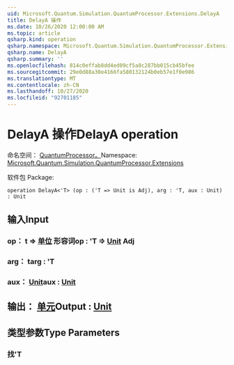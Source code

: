 ```yaml
---
uid: Microsoft.Quantum.Simulation.QuantumProcessor.Extensions.DelayA
title: DelayA 操作
ms.date: 10/26/2020 12:00:00 AM
ms.topic: article
qsharp.kind: operation
qsharp.namespace: Microsoft.Quantum.Simulation.QuantumProcessor.Extensions
qsharp.name: DelayA
qsharp.summary: ''
ms.openlocfilehash: 814c0effab8dd4ed09cf5a8c287bb015cb45bfee
ms.sourcegitcommit: 29e0d88a30e4166fa580132124b0eb57e1f0e986
ms.translationtype: MT
ms.contentlocale: zh-CN
ms.lasthandoff: 10/27/2020
ms.locfileid: "92701185"
---
```

# <a name="delaya-operation"></a><span data-ttu-id="3bb89-102">DelayA 操作</span><span class="sxs-lookup"><span data-stu-id="3bb89-102">DelayA operation</span></span>

<span data-ttu-id="3bb89-103">命名空间： [QuantumProcessor。](xref:Microsoft.Quantum.Simulation.QuantumProcessor.Extensions)</span><span class="sxs-lookup"><span data-stu-id="3bb89-103">Namespace: [Microsoft.Quantum.Simulation.QuantumProcessor.Extensions](xref:Microsoft.Quantum.Simulation.QuantumProcessor.Extensions)</span></span>

<span data-ttu-id="3bb89-104">软件包 [](https://nuget.org/packages/)</span><span class="sxs-lookup"><span data-stu-id="3bb89-104">Package: [](https://nuget.org/packages/)</span></span>




```qsharp
operation DelayA<'T> (op : ('T => Unit is Adj), arg : 'T, aux : Unit) : Unit
```


## <a name="input"></a><span data-ttu-id="3bb89-105">输入</span><span class="sxs-lookup"><span data-stu-id="3bb89-105">Input</span></span>

### <a name="op--t--unit-adj"></a><span data-ttu-id="3bb89-106">op： t => [单位](xref:microsoft.quantum.lang-ref.unit) 形容词</span><span class="sxs-lookup"><span data-stu-id="3bb89-106">op : 'T => [Unit](xref:microsoft.quantum.lang-ref.unit) Adj</span></span>




### <a name="arg--t"></a><span data-ttu-id="3bb89-107">arg： t</span><span class="sxs-lookup"><span data-stu-id="3bb89-107">arg : 'T</span></span>




### <a name="aux--unit"></a><span data-ttu-id="3bb89-108">aux： [Unit](xref:microsoft.quantum.lang-ref.unit)</span><span class="sxs-lookup"><span data-stu-id="3bb89-108">aux : [Unit](xref:microsoft.quantum.lang-ref.unit)</span></span>





## <a name="output--unit"></a><span data-ttu-id="3bb89-109">输出： [单元](xref:microsoft.quantum.lang-ref.unit)</span><span class="sxs-lookup"><span data-stu-id="3bb89-109">Output : [Unit](xref:microsoft.quantum.lang-ref.unit)</span></span>



## <a name="type-parameters"></a><span data-ttu-id="3bb89-110">类型参数</span><span class="sxs-lookup"><span data-stu-id="3bb89-110">Type Parameters</span></span>

### <a name="t"></a><span data-ttu-id="3bb89-111">找</span><span class="sxs-lookup"><span data-stu-id="3bb89-111">'T</span></span>

